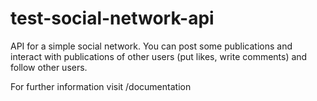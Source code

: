 # test-social-network-api

API for a simple social network. You can post some publications and interact with publications of other users (put likes, write comments) and follow other users.

For further information visit /documentation

